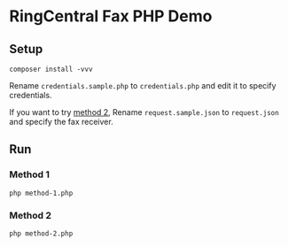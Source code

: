 # RingCentral Fax PHP Demo

## Setup

```
composer install -vvv
```

Rename `credentials.sample.php` to `credentials.php` and edit it to specify credentials.


If you want to try [method 2](#method-2), Rename `request.sample.json` to `request.json` and specify the fax receiver.


## Run

### Method 1
```
php method-1.php
```


### Method 2
```
php method-2.php
```
